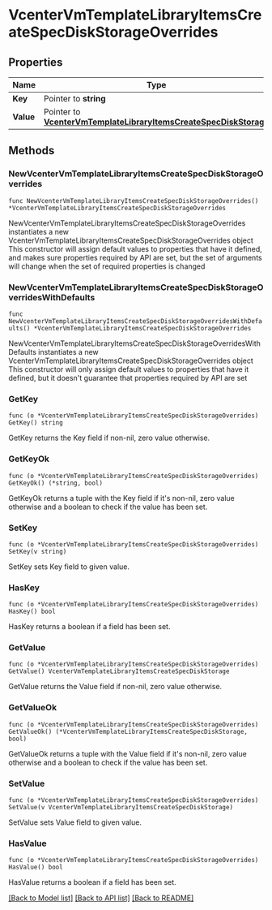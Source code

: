 # VcenterVmTemplateLibraryItemsCreateSpecDiskStorageOverrides

## Properties

Name | Type | Description | Notes
------------ | ------------- | ------------- | -------------
**Key** | Pointer to **string** |  | [optional] 
**Value** | Pointer to [**VcenterVmTemplateLibraryItemsCreateSpecDiskStorage**](VcenterVmTemplateLibraryItemsCreateSpecDiskStorage.md) |  | [optional] 

## Methods

### NewVcenterVmTemplateLibraryItemsCreateSpecDiskStorageOverrides

`func NewVcenterVmTemplateLibraryItemsCreateSpecDiskStorageOverrides() *VcenterVmTemplateLibraryItemsCreateSpecDiskStorageOverrides`

NewVcenterVmTemplateLibraryItemsCreateSpecDiskStorageOverrides instantiates a new VcenterVmTemplateLibraryItemsCreateSpecDiskStorageOverrides object
This constructor will assign default values to properties that have it defined,
and makes sure properties required by API are set, but the set of arguments
will change when the set of required properties is changed

### NewVcenterVmTemplateLibraryItemsCreateSpecDiskStorageOverridesWithDefaults

`func NewVcenterVmTemplateLibraryItemsCreateSpecDiskStorageOverridesWithDefaults() *VcenterVmTemplateLibraryItemsCreateSpecDiskStorageOverrides`

NewVcenterVmTemplateLibraryItemsCreateSpecDiskStorageOverridesWithDefaults instantiates a new VcenterVmTemplateLibraryItemsCreateSpecDiskStorageOverrides object
This constructor will only assign default values to properties that have it defined,
but it doesn't guarantee that properties required by API are set

### GetKey

`func (o *VcenterVmTemplateLibraryItemsCreateSpecDiskStorageOverrides) GetKey() string`

GetKey returns the Key field if non-nil, zero value otherwise.

### GetKeyOk

`func (o *VcenterVmTemplateLibraryItemsCreateSpecDiskStorageOverrides) GetKeyOk() (*string, bool)`

GetKeyOk returns a tuple with the Key field if it's non-nil, zero value otherwise
and a boolean to check if the value has been set.

### SetKey

`func (o *VcenterVmTemplateLibraryItemsCreateSpecDiskStorageOverrides) SetKey(v string)`

SetKey sets Key field to given value.

### HasKey

`func (o *VcenterVmTemplateLibraryItemsCreateSpecDiskStorageOverrides) HasKey() bool`

HasKey returns a boolean if a field has been set.

### GetValue

`func (o *VcenterVmTemplateLibraryItemsCreateSpecDiskStorageOverrides) GetValue() VcenterVmTemplateLibraryItemsCreateSpecDiskStorage`

GetValue returns the Value field if non-nil, zero value otherwise.

### GetValueOk

`func (o *VcenterVmTemplateLibraryItemsCreateSpecDiskStorageOverrides) GetValueOk() (*VcenterVmTemplateLibraryItemsCreateSpecDiskStorage, bool)`

GetValueOk returns a tuple with the Value field if it's non-nil, zero value otherwise
and a boolean to check if the value has been set.

### SetValue

`func (o *VcenterVmTemplateLibraryItemsCreateSpecDiskStorageOverrides) SetValue(v VcenterVmTemplateLibraryItemsCreateSpecDiskStorage)`

SetValue sets Value field to given value.

### HasValue

`func (o *VcenterVmTemplateLibraryItemsCreateSpecDiskStorageOverrides) HasValue() bool`

HasValue returns a boolean if a field has been set.


[[Back to Model list]](../README.md#documentation-for-models) [[Back to API list]](../README.md#documentation-for-api-endpoints) [[Back to README]](../README.md)


